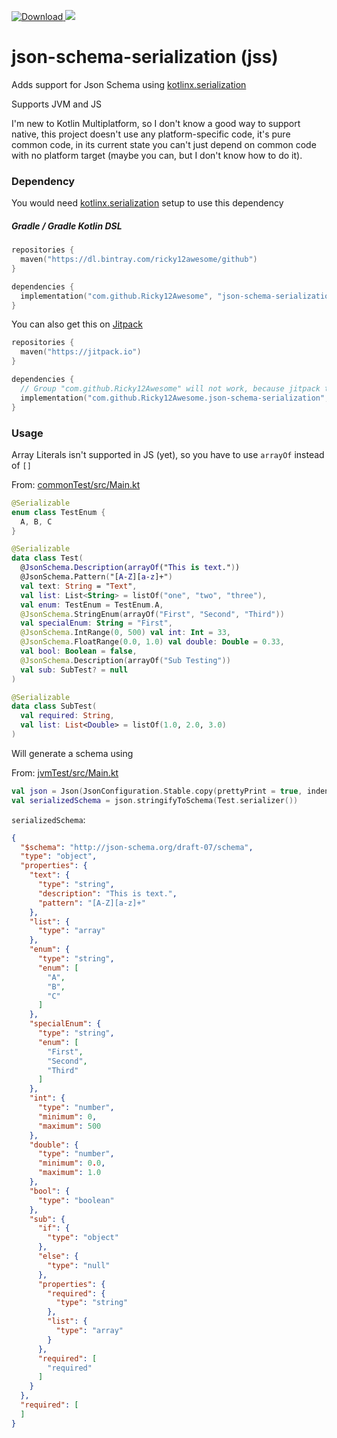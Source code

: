 [![Download](https://api.bintray.com/packages/ricky12awesome/github/json-schema-serialization/images/download.svg?version=0.2) ](https://bintray.com/ricky12awesome/github/json-schema-serialization/0.2/link)
[![](https://jitpack.io/v/Ricky12Awesome/json-schema-serialization.svg)](https://jitpack.io/#Ricky12Awesome/json-schema-serialization)

# json-schema-serialization (jss)
Adds support for Json Schema using [kotlinx.serialization](https://github.com/Kotlin/kotlinx.serialization)

Supports JVM and JS

I'm new to Kotlin Multiplatform, so I don't know a good way to support native, 
this project doesn't use any platform-specific code, it's pure common code, 
in its current state you can't just depend on common code with no platform target 
(maybe you can, but I don't know how to do it).

### Dependency
You would need [kotlinx.serialization](https://github.com/Kotlin/kotlinx.serialization) setup to use this dependency
##### Gradle / Gradle Kotlin DSL
```kotlin
repositories {
  maven("https://dl.bintray.com/ricky12awesome/github")
}

dependencies {
  implementation("com.github.Ricky12Awesome", "json-schema-serialization-jvm", "0.2")
}
```
You can also get this on [Jitpack](https://jitpack.io/#Ricky12Awesome/json-schema-serialization/)
```kotlin
repositories {
  maven("https://jitpack.io")
}

dependencies {
  // Group "com.github.Ricky12Awesome" will not work, because jitpack treats this project as a multi-module project.
  implementation("com.github.Ricky12Awesome.json-schema-serialization", "json-schema-serialization", "0.2")
}
```

### Usage
Array Literals isn't supported in JS (yet), so you have to use `arrayOf` instead of `[]`

From: [commonTest/src/Main.kt](https://github.com/Ricky12Awesome/json-schema-serialization/blob/master/commonTest/src/Main.kt)
```kotlin
@Serializable
enum class TestEnum {
  A, B, C
}

@Serializable
data class Test(
  @JsonSchema.Description(arrayOf("This is text."))
  @JsonSchema.Pattern("[A-Z][a-z]+")
  val text: String = "Text",
  val list: List<String> = listOf("one", "two", "three"),
  val enum: TestEnum = TestEnum.A,
  @JsonSchema.StringEnum(arrayOf("First", "Second", "Third"))
  val specialEnum: String = "First",
  @JsonSchema.IntRange(0, 500) val int: Int = 33,
  @JsonSchema.FloatRange(0.0, 1.0) val double: Double = 0.33,
  val bool: Boolean = false,
  @JsonSchema.Description(arrayOf("Sub Testing"))
  val sub: SubTest? = null
)

@Serializable
data class SubTest(
  val required: String,
  val list: List<Double> = listOf(1.0, 2.0, 3.0)
)
```
Will generate a schema using

From: [jvmTest/src/Main.kt](https://github.com/Ricky12Awesome/json-schema-serialization/blob/master/jvmTest/src/Main.kt)
```kotlin
val json = Json(JsonConfiguration.Stable.copy(prettyPrint = true, indent = "  "))
val serializedSchema = json.stringifyToSchema(Test.serializer())
```
`serializedSchema`:
```json
{
  "$schema": "http://json-schema.org/draft-07/schema",
  "type": "object",
  "properties": {
    "text": {
      "type": "string",
      "description": "This is text.",
      "pattern": "[A-Z][a-z]+"
    },
    "list": {
      "type": "array"
    },
    "enum": {
      "type": "string",
      "enum": [
        "A",
        "B",
        "C"
      ]
    },
    "specialEnum": {
      "type": "string",
      "enum": [
        "First",
        "Second",
        "Third"
      ]
    },
    "int": {
      "type": "number",
      "minimum": 0,
      "maximum": 500
    },
    "double": {
      "type": "number",
      "minimum": 0.0,
      "maximum": 1.0
    },
    "bool": {
      "type": "boolean"
    },
    "sub": {
      "if": {
        "type": "object"
      },
      "else": {
        "type": "null"
      },
      "properties": {
        "required": {
          "type": "string"
        },
        "list": {
          "type": "array"
        }
      },
      "required": [
        "required"
      ]
    }
  },
  "required": [
  ]
}
```
